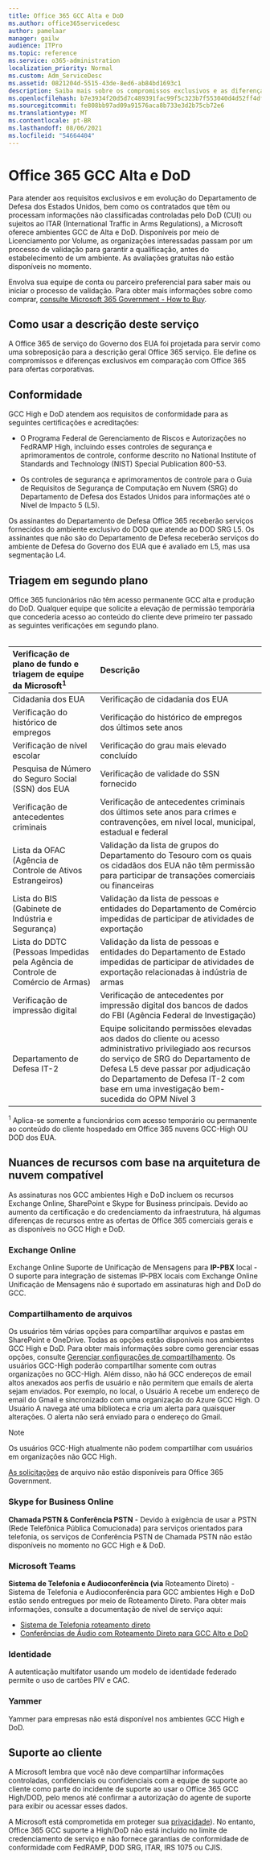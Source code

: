 ```yaml
---
title: Office 365 GCC Alta e DoD
ms.author: office365servicedesc
author: pamelaar
manager: gailw
audience: ITPro
ms.topic: reference
ms.service: o365-administration
localization_priority: Normal
ms.custom: Adm_ServiceDesc
ms.assetid: 0821204d-5515-43de-8ed6-ab84bd1693c1
description: Saiba mais sobre os compromissos exclusivos e as diferenças dos ambientes Office 365 GCC Alta e DoD em comparação com o ambiente Office 365 comercial.
ms.openlocfilehash: b7e3934f20d5d7c489391fac99f5c323b7f553040d4d52ff4df1826e5cb3d830
ms.sourcegitcommit: fe808bb97ad09a91576aca8b733e3d2b75cb72e6
ms.translationtype: MT
ms.contentlocale: pt-BR
ms.lasthandoff: 08/06/2021
ms.locfileid: "54664404"
---
```

# <a name="office-365-gcc-high-and-dod"></a>Office 365 GCC Alta e DoD

Para atender aos requisitos exclusivos e em evolução do Departamento de Defesa dos Estados Unidos, bem como os contratados que têm ou processam informações não classificadas controladas pelo DoD (CUI) ou sujeitos ao ITAR (International Traffic in Arms Regulations), a Microsoft oferece ambientes GCC de Alta e DoD. Disponíveis por meio de Licenciamento por Volume, as organizações interessadas passam por um processo de validação para garantir a qualificação, antes do estabelecimento de um ambiente. As avaliações gratuitas não estão disponíveis no momento. 
  
Envolva sua equipe de conta ou parceiro preferencial para saber mais ou iniciar o processo de validação. Para obter mais informações sobre como comprar, [consulte Microsoft 365 Government - How to Buy](./microsoft-365-government-how-to-buy.md).
  
## <a name="how-to-use-this-service-description"></a>Como usar a descrição deste serviço

A Office 365 de serviço do Governo dos EUA foi projetada para servir como uma sobreposição para a descrição geral Office 365 serviço. Ele define os compromissos e diferenças exclusivos em comparação com Office 365 para ofertas corporativas.
  
## <a name="compliance"></a>Conformidade

GCC High e DoD atendem aos requisitos de conformidade para as seguintes certificações e acreditações: 
  
- O Programa Federal de Gerenciamento de Riscos e Autorizações no FedRAMP High, incluindo esses controles de segurança e aprimoramentos de controle, conforme descrito no National Institute of Standards and Technology (NIST) Special Publication 800-53.
    
- Os controles de segurança e aprimoramentos de controle para o Guia de Requisitos de Segurança de Computação em Nuvem (SRG) do Departamento de Defesa dos Estados Unidos para informações até o Nível de Impacto 5 (L5).
    
Os assinantes do Departamento de Defesa Office 365 receberão serviços fornecidos do ambiente exclusivo do DOD que atende ao DOD SRG L5. Os assinantes que não são do Departamento de Defesa receberão serviços do ambiente de Defesa do Governo dos EUA que é avaliado em L5, mas usa segmentação L4.
  
## <a name="background-screening"></a>Triagem em segundo plano

Office 365 funcionários não têm acesso permanente GCC alta e produção do DoD. Qualquer equipe que solicite a elevação de permissão temporária que concederia acesso ao conteúdo do cliente deve primeiro ter passado as seguintes verificações em segundo plano.<br><br>
  
| Verificação de plano de fundo e triagem de equipe da Microsoft<sup>1</sup> | Descrição |
|:-----|:-----|
|Cidadania dos EUA  <br/> |Verificação de cidadania dos EUA  <br/> |
|Verificação do histórico de empregos  <br/> |Verificação do histórico de empregos dos últimos sete anos  <br/> |
|Verificação de nível escolar  <br/> |Verificação do grau mais elevado concluído  <br/> |
|Pesquisa de Número do Seguro Social (SSN) dos EUA  <br/> |Verificação de validade do SSN fornecido  <br/> |
|Verificação de antecedentes criminais  <br/> |Verificação de antecedentes criminais dos últimos sete anos para crimes e contravenções, em nível local, municipal, estadual e federal  <br/> |
|Lista da OFAC (Agência de Controle de Ativos Estrangeiros)  <br/> |Validação da lista de grupos do Departamento do Tesouro com os quais os cidadãos dos EUA não têm permissão para participar de transações comerciais ou financeiras  <br/> |
|Lista do BIS (Gabinete de Indústria e Segurança)  <br/> |Validação da lista de pessoas e entidades do Departamento de Comércio impedidas de participar de atividades de exportação  <br/> |
|Lista do DDTC (Pessoas Impedidas pela Agência de Controle de Comércio de Armas)  <br/> |Validação da lista de pessoas e entidades do Departamento de Estado impedidas de participar de atividades de exportação relacionadas à indústria de armas  <br/> |
|Verificação de impressão digital  <br/> |Verificação de antecedentes por impressão digital dos bancos de dados do FBI (Agência Federal de Investigação)  <br/> |
|Departamento de Defesa IT-2  <br/> |Equipe solicitando permissões elevadas aos dados do cliente ou acesso administrativo privilegiado aos recursos do serviço de SRG do Departamento de Defesa L5 deve passar por adjudicação do Departamento de Defesa IT-2 com base em uma investigação bem-sucedida do OPM Nível 3  <br/> |

<sup>1</sup> Aplica-se somente a funcionários com acesso temporário ou permanente ao conteúdo do cliente hospedado em Office 365 nuvens GCC-High OU DOD dos EUA.
## <a name="feature-nuances-based-on-compliant-cloud-architecture"></a>Nuances de recursos com base na arquitetura de nuvem compatível

As assinaturas nos GCC ambientes High e DoD incluem os recursos Exchange Online, SharePoint e Skype for Business principais. Devido ao aumento da certificação e do credenciamento da infraestrutura, há algumas diferenças de recursos entre as ofertas de Office 365 comerciais gerais e as disponíveis no GCC High e DoD.
  
### <a name="exchange-online"></a>Exchange Online

 Exchange Online Suporte de Unificação de Mensagens para **IP-PBX** local - O suporte para integração de sistemas IP-PBX locais com Exchange Online Unificação de Mensagens não é suportado em assinaturas high and DoD do GCC. 
  
### <a name="file-sharing"></a>Compartilhamento de arquivos

Os usuários têm várias opções para compartilhar arquivos e pastas em SharePoint e OneDrive. Todas as opções estão disponíveis nos ambientes GCC High e DoD. Para obter mais informações sobre como gerenciar essas opções, consulte [Gerenciar configurações de compartilhamento](/sharepoint/turn-external-sharing-on-or-off). Os usuários GCC-High poderão compartilhar somente com outras organizações no GCC-High. Além disso, não há GCC endereços de email altos anexados aos perfis de usuário e não permitem que emails de alerta sejam enviados. Por exemplo, no local, o Usuário A recebe um endereço de email do Gmail e sincronizado com uma organização do Azure GCC High. O Usuário A navega até uma biblioteca e cria um alerta para quaisquer alterações. O alerta não será enviado para o endereço do Gmail.

> [!NOTE]
> Os usuários GCC-High atualmente não podem compartilhar com usuários em organizações não GCC High.

[As solicitações](https://support.office.com/article/f54aa7f8-2589-4421-b351-d415fc3b83af) de arquivo não estão disponíveis para Office 365 Government.

### <a name="skype-for-business-online"></a>Skype for Business Online

 **Chamada PSTN &amp; Conferência PSTN** - Devido à exigência de usar a PSTN (Rede Telefônica Pública Comucionada) para serviços orientados para telefonia, os serviços de Conferência PSTN de Chamada PSTN não estão disponíveis no momento no GCC High e &amp; DoD.

### <a name="microsoft-teams"></a>Microsoft Teams

**Sistema de Telefonia e Audioconferência (via** Roteamento Direto) - Sistema de Telefonia e Audioconferência para GCC ambientes High e DoD estão sendo entregues por meio de Roteamento Direto. Para obter mais informações, consulte a documentação de nível de serviço aqui:

- [Sistema de Telefonia roteamento direto](/microsoftteams/here-s-what-you-get-with-phone-system)
- [Conferências de Áudio com Roteamento Direto para GCC Alto e DoD](/microsoftteams/audio-conferencing-with-direct-routing-for-gcch-and-dod)

### <a name="identity"></a>Identidade

A autenticação multifator usando um modelo de identidade federado permite o uso de cartões PIV e CAC.
  
### <a name="yammer"></a>Yammer

Yammer para empresas não está disponível nos ambientes GCC High e DoD.
  
## <a name="customer-support"></a>Suporte ao cliente

A Microsoft lembra que você não deve compartilhar informações controladas, confidenciais ou confidenciais com a equipe de suporte ao cliente como parte do incidente de suporte ao usar o Office 365 GCC High/DOD, pelo menos até confirmar a autorização do agente de suporte para exibir ou acessar esses dados.

A Microsoft está comprometida em proteger sua [privacidade](https://privacy.microsoft.com/privacystatement)). No entanto, Office 365 GCC suporte a High/DoD não está incluído no limite de credenciamento de serviço e não fornece garantias de conformidade de conformidade com FedRAMP, DOD SRG, ITAR, IRS 1075 ou CJIS.